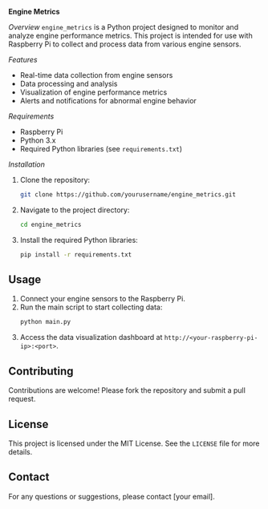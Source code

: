 **Engine Metrics**

*Overview*
`engine_metrics` is a Python project designed to monitor and analyze engine performance metrics. This project is intended for use with Raspberry Pi to collect and process data from various engine sensors.

*Features*
- Real-time data collection from engine sensors
- Data processing and analysis
- Visualization of engine performance metrics
- Alerts and notifications for abnormal engine behavior

*Requirements*
- Raspberry Pi
- Python 3.x
- Required Python libraries (see `requirements.txt`)

*Installation*
1. Clone the repository:
    ```sh
    git clone https://github.com/yourusername/engine_metrics.git
    ```
2. Navigate to the project directory:
    ```sh
    cd engine_metrics
    ```
3. Install the required Python libraries:
    ```sh
    pip install -r requirements.txt
    ```

## Usage
1. Connect your engine sensors to the Raspberry Pi.
2. Run the main script to start collecting data:
    ```sh
    python main.py
    ```
3. Access the data visualization dashboard at `http://<your-raspberry-pi-ip>:<port>`.

## Contributing
Contributions are welcome! Please fork the repository and submit a pull request.

## License
This project is licensed under the MIT License. See the `LICENSE` file for more details.

## Contact
For any questions or suggestions, please contact [your email].
